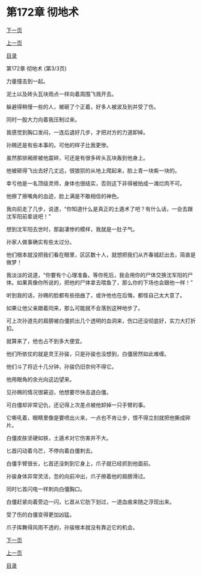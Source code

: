 <h1>第172章   彻地术</h1>
            <div><p><a href="./516_%E7%AC%AC173%E7%AB%A0_%E5%BC%95%E9%A2%88%E5%8F%97%E6%88%AE.md">下一页</a></p><p><a href="./514_%E7%AC%AC172%E7%AB%A0_%E5%BD%BB%E5%9C%B0%E6%9C%AF.md">上一页</a></p><p><a href="../">目录</a></p></div>
            <div><p>第172章   彻地术 (第3/3页)</p><p>力量撞击到一起。</p><p>泥土以及砖头瓦块雨点一样向着周围飞溅开去。</p><p>躲避得稍慢一些的人，被砸了个正着，好多人被波及到并受了伤。</p><p>同时一股大力向着我压制过来。</p><p>我感觉到胸口发闷，一连后退好几步，才把对方的力道卸掉。</p><p>孙赐还是有些本事的。可他的样子比我更惨。</p><p>虽然那排厢房被他震碎，可还是有很多砖头瓦块轰到他身上。</p><p>他被砸得飞出去好几丈远，很狼狈的从地上爬起来，脸上青一块紫一块的。</p><p>幸亏他是一名顶级灵师，身体也很结实，否则这下非得被拍成一滩烂肉不可。</p><p>他擦了擦嘴角的血迹，脸上满是不敢相信的神色。</p><p>我向前走了几步，说道，“你知道什么是真正的土遁术了吧？有什么话，一会去跟沈军阳前辈说吧！”</p><p>想到沈军阳去世时，那副凄惨的模样，我就是一肚子气。</p><p>孙家人做事确实有些太过分。</p><p>他们根本就没把我们看在眼里，区区数十人，就想把我们从齐春城赶出去，简直是做梦！</p><p>我淡淡的说道，“你要有个心理准备。等你死后，我会用你的尸体交换沈军阳的尸体。如果真像你所说的，把他的尸体拿去喂鱼了，那么你的下场也会跟他一样！”</p><p>听到我的话，孙赐的脸都有些扭曲了，或许他也在后悔，都怪自己太大意了。</p><p>如果让他父亲跟着同来，那么可能就不会落到这种地步了。</p><p>可上次孙道先的肩膀被白僵抓出几个透明的血洞来，伤口还没彻底好，实力大打折扣。</p><p>就算来了，他也占不到多大便宜。</p><p>他们所依仗的就是灵王孙骏，只是孙骏也没想到，白僵居然如此难缠。</p><p>他们斗了将近十几分钟，孙骏仍旧奈何不得它。</p><p>他用眼角的余光向这边望来。</p><p>见孙赐的情况很窘迫，他想要尽快击退白僵。</p><p>可白僵却非常记仇，还记得上次差点被他卸掉一只手臂的事。</p><p>它嘶吼着，眼睛里像是要喷出火来，一点也不肯让步，恨不得立刻就把他撕成碎片。</p><p>白僵皮肤坚硬如铁，土遁术对它伤害并不大。</p><p>匕首闪动着乌芒，不停向着白僵刺去。</p><p>白僵手臂很长，匕首还没刺到它身上，爪子就已经抓到他面前。</p><p>孙骏身体异常灵活，忽的向前冲出，爪子擦着他的肩膀滑过。</p><p>同时匕首闪电一样刺向白僵胸口。</p><p>白僵赶紧向着旁边一闪，匕首从它肋下划过，一道血痕来随之浮现出来。</p><p>受了伤的白僵变得更加凶猛。</p><p>爪子挥舞得风雨不透的，孙骏根本就没有靠近它的机会。</p></div>
            <div><p><a href="./516_%E7%AC%AC173%E7%AB%A0_%E5%BC%95%E9%A2%88%E5%8F%97%E6%88%AE.md">下一页</a></p><p><a href="./514_%E7%AC%AC172%E7%AB%A0_%E5%BD%BB%E5%9C%B0%E6%9C%AF.md">上一页</a></p><p><a href="../">目录</a></p></div>